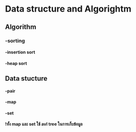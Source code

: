 # Data structure and Algorightm

## Algorithm
###   -sorting  
####    -insertion sort  
####    -heap sort  

## Data stucture  
####   -pair  
####   -map  
####   -set  
#### !ทั้ง map และ set ใช้ avl tree ในการเก็บข้อมูล    
